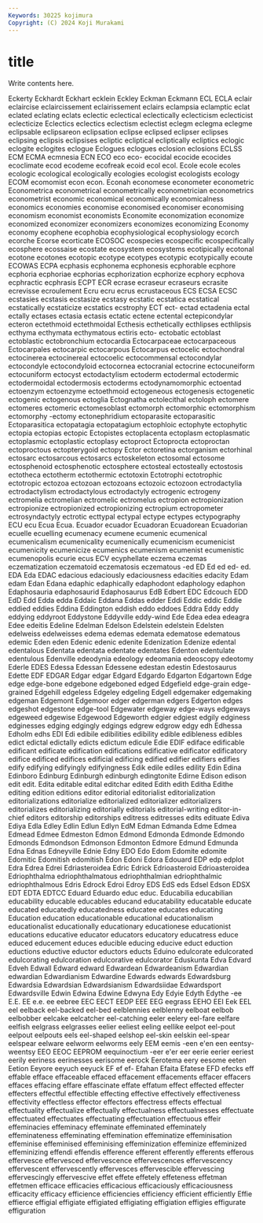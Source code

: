 ```yaml
---
Keywords: 30225 kojimura
Copyright: (C) 2024 Koji Murakami
---
```


# title

Write contents here.



 Eckerty Eckhardt Eckhart ecklein Eckley Eckman Eckmann
ECL ECLA eclair eclaircise eclaircissement eclairissement eclairs eclampsia eclamptic eclat
eclated eclating eclats eclectic eclectical eclectically eclecticism eclecticist eclecticize Eclectics
eclectics eclectism eclectist eclegm eclegma eclegme eclipsable eclipsareon eclipsation eclipse
eclipsed eclipser eclipses eclipsing eclipsis eclipsises ecliptic ecliptical ecliptically ecliptics
eclogic eclogite eclogites eclogue Eclogues eclogues eclosion eclosions ECLSS ECM
ECMA ecmnesia ECN ECO eco eco- ecocidal ecocide ecocides ecoclimate
ecod ecodeme ecofreak ecoid ecol ecol. Ecole ecole ecoles ecologic
ecological ecologically ecologies ecologist ecologists ecology ECOM ecomomist econ econ.
Econah economese econometer econometric Econometrica econometrical econometrically econometrician econometrics econometrist
economic economical economically economicalness economics economies economise economised economiser economising
economism economist economists Economite economization economize economized economizer economizers economizes
economizing Economy economy ecophene ecophobia ecophysiological ecophysiology ecorch ecorche Ecorse
ecorticate ECOSOC ecospecies ecospecific ecospecifically ecosphere ecossaise ecostate ecosystem ecosystems
ecotipically ecotonal ecotone ecotones ecotopic ecotype ecotypes ecotypic ecotypically ecoute
ECOWAS ECPA ecphasis ecphonema ecphonesis ecphorable ecphore ecphoria ecphoriae ecphorias
ecphorization ecphorize ecphory ecphova ecphractic ecphrasis ECPT ECR ecrase ecraseur
ecraseurs ecrasite ecrevisse ecroulement Ecru ecru ecrus ecrustaceous ECS ECSA
ECSC ecstasies ecstasis ecstasize ecstasy ecstatic ecstatica ecstatical ecstatically ecstaticize
ecstatics ecstrophy ECT ect- ectad ectadenia ectal ectally ectases ectasia
ectasis ectatic ectene ectental ectepicondylar ecteron ectethmoid ectethmoidal Ecthesis ecthetically
ecthlipses ecthlipsis ecthyma ecthymata ecthymatous ectiris ecto- ectobatic ectoblast ectoblastic
ectobronchium ectocardia Ectocarpaceae ectocarpaceous Ectocarpales ectocarpic ectocarpous Ectocarpus ectocelic ectochondral
ectocinerea ectocinereal ectocoelic ectocommensal ectocondylar ectocondyle ectocondyloid ectocornea ectocranial ectocrine
ectocuneiform ectocuniform ectocyst ectodactylism ectoderm ectodermal ectodermic ectodermoidal ectodermosis ectoderms
ectodynamomorphic ectoentad ectoenzym ectoenzyme ectoethmoid ectogeneous ectogenesis ectogenetic ectogenic ectogenous
ectoglia Ectognatha ectolecithal ectoloph ectomere ectomeres ectomeric ectomesoblast ectomorph ectomorphic
ectomorphism ectomorphy -ectomy ectonephridium ectoparasite ectoparasitic Ectoparasitica ectopatagia ectopatagium ectophloic
ectophyte ectophytic ectopia ectopias ectopic Ectopistes ectoplacenta ectoplasm ectoplasmatic ectoplasmic
ectoplastic ectoplasy ectoproct Ectoprocta ectoproctan ectoproctous ectopterygoid ectopy Ector ectoretina
ectorganism ectorhinal ectosarc ectosarcous ectosarcs ectoskeleton ectosomal ectosome ectosphenoid ectosphenotic
ectosphere ectosteal ectosteally ectostosis ectotheca ectotherm ectothermic ectotoxin Ectotrophi ectotrophic
ectotropic ectozoa ectozoan ectozoans ectozoic ectozoon ectrodactylia ectrodactylism ectrodactylous ectrodactyly
ectrogenic ectrogeny ectromelia ectromelian ectromelic ectromelus ectropion ectropionization ectropionize ectropionized
ectropionizing ectropium ectropometer ectrosyndactyly ectrotic ecttypal ectypal ectype ectypes ectypography
ECU ecu Ecua Ecua. Ecuador ecuador Ecuadoran Ecuadorean Ecuadorian ecuelle
ecuelling ecumenacy ecumene ecumenic ecumenical ecumenicalism ecumenicality ecumenically ecumenicism ecumenicist
ecumenicity ecumenicize ecumenics ecumenism ecumenist ecumenistic ecumenopolis ecurie ecus ECV
ecyphellate eczema eczemas eczematization eczematoid eczematosis eczematous -ed ED Ed
ed ed- ed. EDA Eda EDAC edacious edaciously edaciousness edacities
edacity Edam edam Edan Edana edaphic edaphically edaphodont edaphology edaphon
Edaphosauria edaphosaurid Edaphosaurus EdB Edbert EDC Edcouch EDD EdD Edd
Edda edda Eddaic Eddana Eddas edder Eddi Eddic eddic Eddie
eddied eddies Eddina Eddington eddish eddo eddoes Eddra Eddy eddy
eddying eddyroot Eddystone Eddyville eddy-wind Ede Edea edea edeagra Edee
edeitis Edeline Edelman Edelson Edelstein edelstein Edelsten edelweiss edelweisses edema
edemas edemata edematose edematous edemic Eden eden Edenic edenic edenite
Edenization Edenize edental edentalous Edentata edentata edentate edentates Edenton edentulate
edentulous Edenville edeodynia edeology edeomania edeoscopy edeotomy Ederle EDES Edessa
Edessan Edessene edestan edestin Edestosaurus Edette EDF EDGAR Edgar edgar
Edgard Edgardo Edgarton Edgartown Edge edge edge-bone edgebone edgeboned edged
Edgefield edge-grain edge-grained Edgehill edgeless Edgeley edgeling Edgell edgemaker edgemaking
edgeman Edgemont Edgemoor edger edgerman edgers Edgerton edges edgeshot edgestone
edge-tool Edgewater edgeway edge-ways edgeways edgeweed edgewise Edgewood Edgeworth edgier
edgiest edgily edginess edginesses edging edgingly edgings edgrew edgrow edgy
edh Edhessa Edholm edhs EDI Edi edibile edibilities edibility edible
edibleness edibles edict edictal edictally edicts edictum edicule Edie EDIF
ediface edificable edificant edificate edification edifications edificative edificator edificatory edifice
edificed edifices edificial edificing edified edifier edifiers edifies edify edifying
edifyingly edifyingness Edik edile ediles edility Edin Edina Edinboro Edinburg
Edinburgh edinburgh edingtonite Edirne Edison edison edit edit. Edita editable
edital editchar edited Edith edith Editha Edithe editing edition editions
editor editorial editorialist editorialization editorializations editorialize editorialized editorializer editorializers editorializes
editorializing editorially editorials editorial-writing editor-in-chief editors editorship editorships editress editresses
edits edituate Ediva Ediya Edla Edley Edlin Edlun Edlyn EdM
Edman Edmanda Edme Edmea Edmead Edmee Edmeston Edmon Edmond Edmonda
Edmonde Edmondo Edmonds Edmondson Edmonson Edmonton Edmore Edmund Edmunda Edna
Ednas Edneyville Ednie Edny EDO Edo Edom Edomite edomite Edomitic
Edomitish edomitish Edon Edoni Edora Edouard EDP edp edplot Edra
Edrea Edrei Edriasteroidea Edric Edrick Edrioasteroid Edrioasteroidea Edriophthalma edriophthalmatous edriophthalmian
edriophthalmic edriophthalmous Edris Edrock Edroi Edroy EDS EdS eds Edsel
Edson EDSX EDT EDTA EDTCC Eduard Eduardo educ educ. Educabilia
educabilian educability educable educables educand educatability educatable educate educated educatedly
educatedness educatee educates educating Education education educationable educational educationalism educationalist
educationally educationary educationese educationist educations educative educator educators educatory educatress
educe educed educement educes educible educing educive educt eduction eductions
eductive eductor eductors educts Eduino edulcorate edulcorated edulcorating edulcoration edulcorative
edulcorator Eduskunta Edva Edvard Edveh Edwall Edward edward Edwardean Edwardeanism
Edwardian edwardian Edwardianism Edwardine Edwards edwards Edwardsburg Edwardsia Edwardsian Edwardsianism
Edwardsiidae Edwardsport Edwardsville Edwin Edwina Edwine Edwyna Edy Edyie Edyth
Edythe -ee E.E. EE e.e. ee eebree EEC EECT EEDP
EEE EEG eegrass EEHO EEI Eek EEL eel eelback eel-backed
eel-bed eelblennies eelblenny eelboat eelbob eelbobber eelcake eelcatcher eel-catching eeler
eelery eel-fare eelfare eelfish eelgrass eelgrasses eelier eeliest eeling eellike
eelpot eel-pout eelpout eelpouts eels eel-shaped eelshop eel-skin eelskin eel-spear
eelspear eelware eelworm eelworms eely EEM eemis -een e'en een
eentsy-weentsy EEO EEOC EEPROM eequinoctium -eer e'er eer eerie eerier
eeriest eerily eeriness eerinesses eerisome eerock Eerotema eery eesome eeten
Eetion Eeyore eeyuch eeyuck EF ef ef- Efahan Efaita Efatese
EFD efecks eff effable efface effaceable effaced effacement effacements effacer
effacers effaces effacing effare effascinate effate effatum effect effected effecter
effecters effectful effectible effecting effective effectively effectiveness effectivity effectless effector
effectors effectress effects effectual effectuality effectualize effectually effectualness effectualnesses effectuate
effectuated effectuates effectuating effectuation effectuous effeir effeminacies effeminacy effeminate effeminated
effeminately effeminateness effeminating effemination effeminatize effeminisation effeminise effeminised effeminising effeminization
effeminize effeminized effeminizing effendi effendis efference efferent efferently efferents efferous
effervesce effervesced effervescence effervescences effervescency effervescent effervescently effervesces effervescible effervescing
effervescingly effervescive effet effete effetely effeteness effetman effetmen efficace efficacies
efficacious efficaciously efficaciousness efficacity efficacy efficience efficiencies efficiency efficient efficiently
Effie effierce effigial effigiate effigiated effigiating effigiation effigies effigurate effiguration
